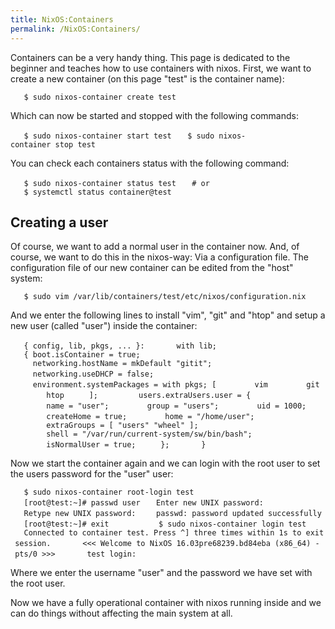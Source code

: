 ```yaml
---
title: NixOS:Containers
permalink: /NixOS:Containers/
---
```


Containers can be a very handy thing. This page is dedicated to the beginner and teaches how to use containers with nixos. First, we want to create a new container (on this page "test" is the container name):

`   $ sudo nixos-container create test`

Which can now be started and stopped with the following commands:

`   $ sudo nixos-container start test`
`   $ sudo nixos-container stop test`

You can check each containers status with the following command:

`   $ sudo nixos-container status test`
`   # or`
`   $ systemctl status container@test`

Creating a user
---------------

Of course, we want to add a normal user in the container now. And, of course, we want to do this in the nixos-way: Via a configuration file. The configuration file of our new container can be edited from the "host" system:

`   $ sudo vim /var/lib/containers/test/etc/nixos/configuration.nix`

And we enter the following lines to install "vim", "git" and "htop" and setup a new user (called "user") inside the container:

`   { config, lib, pkgs, ... }:`
`   `
`   with lib;`
`   `
`   { boot.isContainer = true;`
`     networking.hostName = mkDefault "gitit";`
`     networking.useDHCP = false;`
`   `
`     environment.systemPackages = with pkgs; [`
`        vim`
`        git`
`        htop`
`     ];`
`   `
`     users.extraUsers.user = {`
`        name = "user";`
`        group = "users";`
`        uid = 1000;`
`        createHome = true;`
`        home = "/home/user";`
`        extraGroups = [ "users" "wheel" ];`
`        shell = "/var/run/current-system/sw/bin/bash";`
`        isNormalUser = true;`
`     };`
`   `
`   }`

Now we start the container again and we can login with the root user to set the users password for the "user" user:

`   $ sudo nixos-container root-login test`
`   [root@test:~]# passwd user`
`   Enter new UNIX password: `
`   Retype new UNIX password: `
`   passwd: password updated successfully`
`   [root@test:~]# exit`
`       `
`   $ sudo nixos-container login test`
`   Connected to container test. Press ^] three times within 1s to exit session.`
`   `
`   <<< Welcome to NixOS 16.03pre68239.bd84eba (x86_64) - pts/0 >>>`
`   `
`   test login: `

Where we enter the username "user" and the password we have set with the root user.

Now we have a fully operational container with nixos running inside and we can do things without affecting the main system at all.